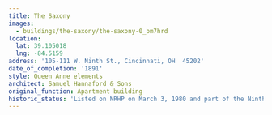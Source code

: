 ```yaml
---
title: The Saxony
images:
  - buildings/the-saxony/the-saxony-0_bm7hrd
location:
  lat: 39.105018
  lng: -84.5159
address: '105-111 W. Ninth St., Cincinnati, OH  45202'
date_of_completion: '1891'
style: Queen Anne elements
architect: Samuel Hannaford & Sons
original_function: Apartment building
historic_status: 'Listed on NRHP on March 3, 1980 and part of the Ninth Street Historic District'
---
```


